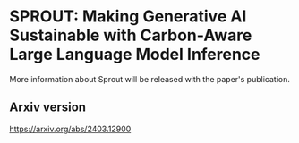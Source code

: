 # SPROUT: Making Generative AI Sustainable with Carbon-Aware Large Language Model Inference

More information about Sprout will be released with the paper's publication.

## Arxiv version

https://arxiv.org/abs/2403.12900
